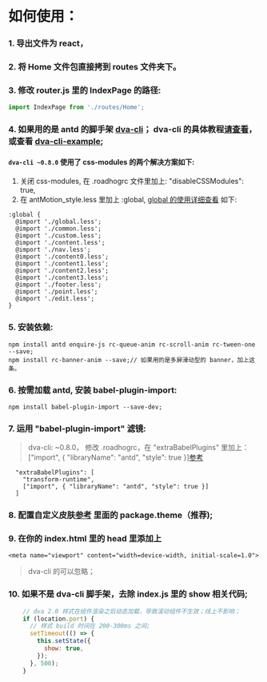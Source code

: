 # 如何使用：

### 1. 导出文件为 react，

### 2. 将 Home 文件包直接拷到 routes 文件夹下。

### 3. 修改 router.js 里的 IndexPage 的路径: 

```jsx
import IndexPage from './routes/Home';
```

### 4. 如果用的是 antd 的脚手架 [dva-cli](https://github.com/dvajs/dva-cli)； dva-cli 的具体教程[请查看](https://github.com/sorrycc/blog/issues/18)，或查看 [dva-cli-example](https://github.com/ant-motion/ant-motion-dva-cli-example);


#### `dva-cli ~0.8.0` 使用了 css-modules 的两个解决方案如下:

 1. 关闭 css-modules, 在 .roadhogrc 文件里加上: "disableCSSModules": true,
 2. 在 antMotion_style.less 里加上 :global, [global 的使用详细查看](https://github.com/css-modules/css-modules#usage-with-preprocessors) 如下: 
```less
:global {
  @import './global.less';
  @import './common.less';
  @import './custom.less';
  @import './content.less';
  @import './nav.less';
  @import './content0.less';
  @import './content1.less';
  @import './content2.less';
  @import './content3.less';
  @import './footer.less';
  @import './point.less';
  @import './edit.less';
}

```
### 5. 安装依赖:
```
npm install antd enquire-js rc-queue-anim rc-scroll-anim rc-tween-one --save;
npm install rc-banner-anim --save;// 如果用的是多屏滑动型的 banner，加上这条。
```

### 6. 按需加载 antd, 安装 babel-plugin-import:

```
npm install babel-plugin-import --save-dev;
```

### 7. 运用 "babel-plugin-import" 滤镜:

> dva-cli: ~0.8.0， 修改 .roadhogrc，在 "extraBabelPlugins" 里加上： ["import", { "libraryName": "antd", "style": true }][参考](https://github.com/dvajs/dva-example-user-dashboard/blob/master/.roadhogrc#L20)

```
  "extraBabelPlugins": [
    "transform-runtime",
    ["import", { "libraryName": "antd", "style": true }]
  ]
```

### 8. 配置自定义皮肤[参考](https://ant.design/docs/react/customize-theme-cn) 里面的 package.theme（推荐);

### 9. 在你的 index.html 里的 head 里添加上 
```
<meta name="viewport" content="width=device-width, initial-scale=1.0">
```
> dva-cli 的可以忽略；

### 10. 如果不是 dva-cli 脚手架，去除 index.js 里的 show 相关代码;

```jsx
    // dva 2.0 样式在组件渲染之后动态加载，导致滚动组件不生效；线上不影响；
    if (location.port) {
      // 样式 build 时间在 200-300ms 之间;
      setTimeout(() => {
        this.setState({
          show: true,
        });
      }, 500);
    }
```
